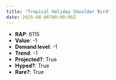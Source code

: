 ```yaml
---
title: 'Tropical Holiday Shoulder Bird'
date: 2025-08-06T00:00:00Z
---
```

- **RAP**: 6115
- **Value**: -1
- **Demand level**: -1
- **Trend**: -1
- **Projected?**: True
- **Hyped?**: True
- **Rare?**: True
